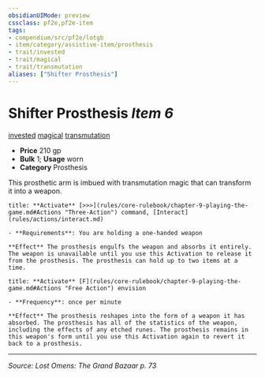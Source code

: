 ```yaml
---
obsidianUIMode: preview
cssclass: pf2e,pf2e-item
tags:
- compendium/src/pf2e/lotgb
- item/category/assistive-item/prosthesis
- trait/invested
- trait/magical
- trait/transmutation
aliases: ["Shifter Prosthesis"]
---
```

# Shifter Prosthesis *Item 6*  
[invested](invested.md "Invested Item Trait")  [magical](magical.md "Magical Item Trait")  [transmutation](transmutation.md "Transmutation School Trait")  

- **Price** 210 gp
- **Bulk** 1; **Usage** worn
- **Category** Prosthesis

This prosthetic arm is imbued with transmutation magic that can transform it into a weapon.

```ad-embed-ability
title: **Activate** [>>>](rules/core-rulebook/chapter-9-playing-the-game.md#Actions "Three-Action") command, [Interact](rules/actions/interact.md)

- **Requirements**: You are holding a one-handed weapon

**Effect** The prosthesis engulfs the weapon and absorbs it entirely. The weapon is unavailable until you use this Activation to release it from the prosthesis. The prosthesis can hold up to two items at a time.
```

```ad-embed-ability
title: **Activate** [F](rules/core-rulebook/chapter-9-playing-the-game.md#Actions "Free Action") envision

- **Frequency**: once per minute

**Effect** The prosthesis reshapes into the form of a weapon it has absorbed. The prosthesis has all of the statistics of the weapon, including the effects of any etched runes. The prosthesis remains in this weapon's form until you use this Activation again to revert it back to a prosthesis.
```


---
*Source: Lost Omens: The Grand Bazaar p. 73*